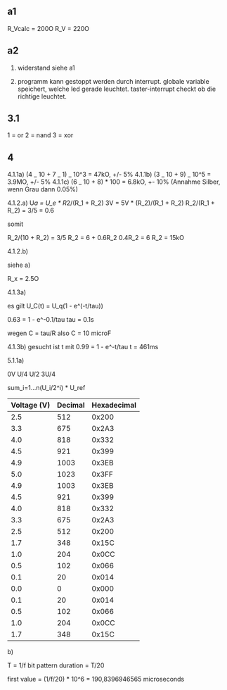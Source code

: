 ## a1

R_Vcalc = 200O
R_V = 220O

## a2

1. widerstand siehe a1

2. programm kann gestoppt werden durch interrupt. globale variable speichert, welche led gerade leuchtet. taster-interrupt checkt ob die richtige leuchtet.

## 3.1

1 = or
2 = nand
3 = xor

## 4

4.1.1a) (4 _ 10 + 7 _ 1) _ 10^3 = 47kO, +/- 5%
4.1.1b) (3 _ 10 + 9) _ 10^5 = 3.9MO, +/- 5%
4.1.1c) (6 _ 10 + 8) \* 100 = 6.8kO, +- 10% (Annahme Silber, wenn Grau dann 0.05%)

4.1.2.a)
U*a = U_e * R*2/(R_1 + R_2)
3V = 5V * (R_2)/(R_1 + R_2)
R_2/(R_1 + R_2) = 3/5 = 0.6

somit

R_2/(10 + R_2) = 3/5
R_2 = 6 + 0.6R_2
0.4R_2 = 6
R_2 = 15kO

4.1.2.b)

siehe a)

R_x = 2.5O

4.1.3a)

es gilt U_C(t) = U_q(1 - e^(-t/tau))

0.63 = 1 - e^-0.1/tau
tau = 0.1s

wegen C = tau/R also C = 10 microF

4.1.3b) gesucht ist t mit 0.99 = 1 - e^-t/tau
t = 461ms

5.1.1a)

0V
U/4
U/2
3U/4

sum_i=1...n(U_i/2^i) \* U_ref

| Voltage (V) | Decimal | Hexadecimal |
| ----------- | ------- | ----------- |
| 2.5         | 512     | 0x200       |
| 3.3         | 675     | 0x2A3       |
| 4.0         | 818     | 0x332       |
| 4.5         | 921     | 0x399       |
| 4.9         | 1003    | 0x3EB       |
| 5.0         | 1023    | 0x3FF       |
| 4.9         | 1003    | 0x3EB       |
| 4.5         | 921     | 0x399       |
| 4.0         | 818     | 0x332       |
| 3.3         | 675     | 0x2A3       |
| 2.5         | 512     | 0x200       |
| 1.7         | 348     | 0x15C       |
| 1.0         | 204     | 0x0CC       |
| 0.5         | 102     | 0x066       |
| 0.1         | 20      | 0x014       |
| 0.0         | 0       | 0x000       |
| 0.1         | 20      | 0x014       |
| 0.5         | 102     | 0x066       |
| 1.0         | 204     | 0x0CC       |
| 1.7         | 348     | 0x15C       |

b)

T = 1/f
bit pattern duration = T/20

first value = (1/f/20) \* 10^6 = 190,8396946565 microseconds
